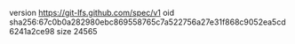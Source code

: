 version https://git-lfs.github.com/spec/v1
oid sha256:67c0b0a282980ebc869558765c7a522756a27e31f868c9052ea5cd6241a2ce98
size 24565
